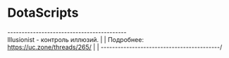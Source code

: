 # DotaScripts

------------------------------------------\
Illusionist - контроль иллюзий.            |
                                           |
Подробнее: https://uc.zone/threads/265/    |
                                           |
------------------------------------------/
